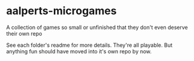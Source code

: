 # aalperts-microgames
A collection of games so small or unfinished that they don't even deserve their own repo

See each folder's readme for more details. They're all playable. But anything fun should have moved into it's own repo by now.
